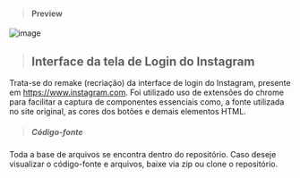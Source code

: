 > #### Preview 

![image](https://user-images.githubusercontent.com/91498761/191413170-90b4c3ea-3d4c-4757-895c-483845bb20c0.png)

> ## Interface da tela de Login do Instagram

Trata-se do remake (recriação) da interface de login do Instagram, presente em https://www.instagram.com. Foi utilizado uso de extensões do chrome para
facilitar a captura de componentes essenciais como, a fonte utilizada no site original, as cores dos botões e demais elementos HTML.

> ##### Código-fonte

Toda a base de arquivos se encontra dentro do repositório. Caso deseje visualizar o código-fonte e arquivos, baixe via zip ou clone o repositório.
